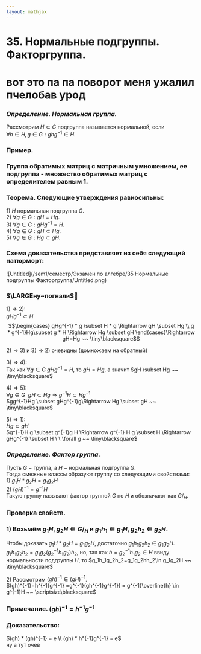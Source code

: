 ```yaml
---  
layout: mathjax  
---  
```

  
# 35. Нормальные подгруппы. Факторгруппа.  
  
# вот это па па поворот меня ужалил пчелобав урод  
  
### *Определение. Нормальная группа.*  
Рассмотрим $H \subset G$ подгруппа называется нормальной, если  
$\forall h \in H, g \in G: ghg^{-1} \in H$.  
  
### **Пример.**  
  
### Группа обратимых матриц с матричным умножением, ее подгруппа - множество обратимых матриц с определителем равным 1.  
  
### Теорема. Следующие утверждения равносильны:  
$1)$ $H$ нормальная подгруппа $G$.  
$2)$ $\forall g \in G: gH = Hg$.  
$3)$ $\forall g \in G: gHg^{-1} = H$.  
$4)$ $\forall g \in G: gH \subset Hg$.  
$5)$ $\forall g \in G:Hg \subset gH$.  
  
### Схема доказательства представляет из себя следующий натюрморт:  
  
![Untitled](/sem1/семестр/Экзамен по алгебре/35 Нормальные подгруппы Факторгруппа/Untitled.png)  
  
### $\LARGEну~погнали$👿  
$1) ⇒ 2)$:  
$gHg^{-1} \subset H$  
$$\begin{cases}  
gHg^{-1} * g \subset H * g \Rightarrow gH \subset Hg  
\\  
g * g^{-1}Hg\subset g * H \Rightarrow Hg \subset gH  
\end{cases}\Rightarrow gH=Hg ~~ \tiny\blacksquare$$  
  
$2) ⇒ 3)$ и $3) ⇒ 2)$ очевидны (домножаем на обратный)  
  
$3) ⇒ 4)$:  
Так как $\forall g \in G  \ gHg^{-1} = H$, то $gH = Hg$, а значит $gH \subset Hg ~~ \tiny\blacksquare$  
  
$4) ⇒ 5)$:  
$\forall g \in G  ~~  gH \subset Hg\Rightarrow g^{-1}H \subset Hg^{-1}$  
$gg^{-1}Hg \subset gHg^{-1}g\Rightarrow Hg \subset gH ~~ \tiny\blacksquare$  
  
$5) ⇒ 1)$:  
$Hg \subset gH$  
$g^{-1}H g \subset g^{-1}g H \Rightarrow g^{-1} H g \subset H \Rightarrow gHg^{-1} \subset H \ \  \forall g ~~ \tiny\blacksquare$  
  
### *Определение. Фактор группа.*  
Пусть $G$ $-$ группа, а $H~-$ нормальная подгруппа $G$.  
Тогда смежные классы образуют группу со следующими свойствами:  
$1)~g_1H * g_2H = g_1g_2H$  
$2)~(gH)^{-1}=g^{-1}H$  
Такую группу называют фактор группой $G$ по $H$ и обозначают как $G/_H$.  
  
### Проверка свойств.  
  
### $1)$ Возьмём $g_1H,g_2H\in G/_H$ и $g_1h_1\in g_1H,g_2h_2\in g_2H$.  
Чтобы доказать $g_1H * g_2H=g_1g_2H$, достаточно $g_1h_1g_2h_2\in g_1g_2H$.  
$g_1h_1g_2h_2=g_1g_2(g_2^{-1}h_1g_2)h_2$, но, так как $h=g_2^{-1}h_1g_2\in H$ ввиду нормальности подгруппы $H$, то $g_1h_1g_2h_2=g_1g_2hh_2\in g_1g_2H ~~ \tiny\blacksquare$  
  
$2)$ Рассмотрим $(gh)^{-1}\in(gH)^{-1}$.  
$(gh)^{-1}=h^{-1}g^{-1} =g^{-1}(gh^{-1}g^{-1}) = g^{-1}\overline{h} \in g^{-1}H  ~~ \scriptsize\blacksquare$  
  
### Примечание. $(gh)^{-1}=h^{-1}g^{-1}$  
  
### Доказательство:  
$(gh) * (gh)^{-1} = e \\ (gh) *  h^{-1}g^{-1} = e$  
ну а тут очев  
